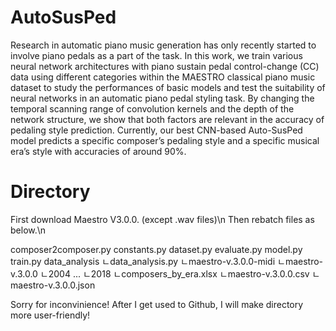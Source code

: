 # AutoSusPed
  Research in automatic piano music generation has only recently started to involve piano pedals as a part of the task. In this work, we train various neural network architectures with piano sustain pedal control-change (CC) data using different categories within the MAESTRO classical piano music dataset to study the performances of basic models and test the suitability of neural networks in an automatic piano pedal styling task. By changing the temporal scanning range of convolution kernels and the depth of the network structure, we show that both factors are relevant in the accuracy of pedaling style prediction. Currently, our best CNN-based Auto-SusPed model predicts a specific composer’s pedaling style and a specific musical era’s style with accuracies of around 90%.

# Directory

First download Maestro V3.0.0. (except .wav files)\n
Then rebatch files as below.\n

composer2composer.py
constants.py
dataset.py
evaluate.py
model.py
train.py
data_analysis
ㄴdata_analysis.py
ㄴmaestro-v.3.0.0-midi
  ㄴmaestro-v.3.0.0
    ㄴ2004
    ...
    ㄴ2018
    ㄴcomposers_by_era.xlsx
    ㄴmaestro-v.3.0.0.csv
    ㄴmaestro-v.3.0.0.json
    
Sorry for inconvinience! After I get used to Github, I will make directory more user-friendly!
